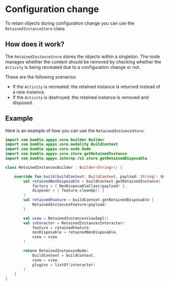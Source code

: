 # Configuration change

To retain objects during configuration change you can use the `RetainedInstanceStore` class.

## How does it work?

The `RetainedInstanceStore` stores the objects within a singleton. The node manages whether the
content should be removed by checking whether the `Activity` is being recreated due to a
configuration change or not.

These are the following scenarios:

- If the `Activity` is recreated: the retained instance is returned instead of a new instance.
- If the `Activity` is destroyed: the retained instance is removed and disposed.

## Example

Here is an example of how you can use the `RetainedInstanceStore`:

```kotlin
import com.bumble.appyx.core.builder.Builder
import com.bumble.appyx.core.modality.BuildContext
import com.bumble.appyx.core.node.Node
import com.bumble.appyx.core.store.getRetainedInstance
import com.bumble.appyx.interop.rx2.store.getRetainedDisposable

class RetainedInstancesBuilder : Builder<String>() {

    override fun build(buildContext: BuildContext, payload: String): Node {
        val retainedNonDisposable = buildContext.getRetainedInstance(
            factory = { NonDisposableClass(payload) },
            disposer = { feature.cleanUp() }
        ) 
        val retainedFeature = buildContext.getRetainedDisposable {
            RetainedInstancesFeature(payload)
        }

        val view = RetainedInstancesViewImpl()
        val interactor = RetainedInstancesInteractor(
            feature = retainedFeature,
            nonDisposable = retainedNonDisposable,
            view = view
        )

        return RetainedInstancesNode(
            buildContext = buildContext,
            view = view,
            plugins = listOf(interactor)
        )
    }
}
```
